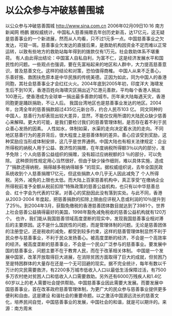 # 以公众参与冲破慈善围城

以公众参与冲破慈善围城
http://www.sina.com.cn 2006年02月09日10:16 南方新闻网
杨鹏
据权威统计，中国私人慈善捐赠去年创历史新高，达17亿元，这无疑是慈善事业的一个新进展，然而从人均看，只不过1元多一点。中国慈善事业之欠发达，可窥一斑。慈善事业欠发达的直接后果，是救助机构因资金不足而难以正常运转，以致有些地方的救助站每年得到的拨款仅有1万元。社会救助体系不堪重荷。
有人由此得出结论：中国富人自私自利，为富不仁，这是经济发展水平和国民性的问题。一些观点也强调，要在先富裕起来的地区和人群中，大力提高慈善意识，普及慈善文化。这样的结论和对策，恐怕值得商榷。
中国人从来不乏善心，乐善好施、救困扶危原本是中华民族的传统美德。正因为如此，同为中国人的香港同胞，其社会慈善事业才会红红火火。2004年底到2005年初，印度洋大
海啸发生后不到10天，香港百姓向海啸灾区捐出近7亿港元善款，平均每个香港人捐出100港元，使香港成为全球单一捐出最多善款的城市。历年来大陆每遇天灾，香港同胞更是踊跃捐助，不让人后。
我国台湾地区也是慈善事业发达的地区。2004年，台湾全年的慈善捐款超过435亿元新台币，约合人民币103 亿。
同文同种的中国人，慈善行为却表现出较大差异，显然，不能仅仅用所谓的大陆民众缺少慈善心来解释。更大的可能，是我们要检讨我们的慈善管理体制，是否存在着不利于民众善心发扬的因素。
人性如水，体制如渠，水渠的走向决定着水流的走向。不同地区慈善行为的差异背后，很大程度上是慈善体制的差异。善心应该受到奖励，这种奖励应当形成体制安排，这几乎是世界通例。中国大陆也有相关法律规定：企业所得税的纳税人用于公益、救济性的捐赠，在年度纳税所得额3％以内的部分，准予免除；个人向慈善公益组织的捐赠，没有超过应纳税额的3 ％的部分，可以免除。
这种原则性规定用心当然很好，但由于缺少操作细则，难以具体实施，造成了“捐款还得纳税，捐得越多税纳得越多 ”的现实。据权威组织说，去年全国民政系统收到个人慈善捐赠17亿元，但这些捐款人中几乎无人因此减免了
个人所得税。另外，减免的上限也太低。而大陆上百家慈善机构中，真正享受“在缴纳企业所得税前准予全额从税前扣除”特殊政策的慈善公益机构，也只有以中华慈善总会、红十字会为代表的12家。对善心的奖励因此没有落到实处。与此不同，香港从2003-2004 年度起，把慈善捐款的扣除上限由应评税入息或利润的10％提升到了25％。到2004年3月，获豁免缴税的香港慈善团体数目就达到了3981个。世界上社会慈善公益搞得最好的美国，1998年豁免减免税收的慈善公益机构就有120万个。
也许，我们能从我国慈善领域高度垄断的现实中，发现我国慈善事业相对滞后的主要原因。这不是什么国民性的问题，而是管理体制的问题。无论是慈善团体的注册登记，还是税收的减免，都受到较多约束，这样的慈善管理体制显然不利于民众参与慈善事业，不利于民众发扬善心。被高度垄断的经济，不会是一个高效率的经济。被高度垄断的慈善事业，不会是一个民众广泛参与的慈善事业。要发展中国的慈善事业，问题主要不在于教育人民，而在于改革相关体制。
中国是一个发展中国家，改革开放取得巨大进展，在消除贫困方面取得了巨大的成就，但贫困乃至是特困群体的大量存在还是一个无可回避的现实。据不完全统计，每年有数以千万计的灾民需要救济，有2200多万城市低收入人口以最低生活保障过活，有7500多万农村绝对贫困人口和低收入人口需要救助。另外还有6000万残疾人和1.4亿60岁以上的老人需要社会提供帮助。中国慈善事业因此需要大发展。而要发展中国慈善事业，首在改革政府慈善管理体制，为更广大的民众参与慈善事业提供更多便利和自由，这是建设
和谐社会的重要命题。以之激活中国源远流长的慈善文化，培养民间自觉，中国慈善事业的发展，中国社会的和谐，就是可以期许的。来源：南方周末

